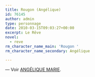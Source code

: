```yaml
---
title: Rougon (Angélique)
id: 76145
author: admin
type: personnage
date: 2010-03-15T09:03:27+00:00
excerpt: Le Rêve
novel:
  - reve
rm_character_name_main: 'Rougon '
rm_character_name_secondary: Angélique

---
```

— Voir <a href="/personnage/angelique-marie/" target="_self">ANGÉLIQUE MARIE</a>.